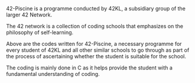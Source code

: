 42-Piscine is a programme conducted by 42KL, a subsidiary group of the larger 42 Network.

The 42 network is a collection of coding schools that emphasizes on the philosophy of self-learning.

Above are the codes written for 42-Piscine, a necessary programme for every student of 42KL and 
all other similar schools to go through as part of the process of ascertaining whether the student is
suitable for the school.

The coding is mainly done in C as it helps provide the student with a fundamental understanding of coding.

